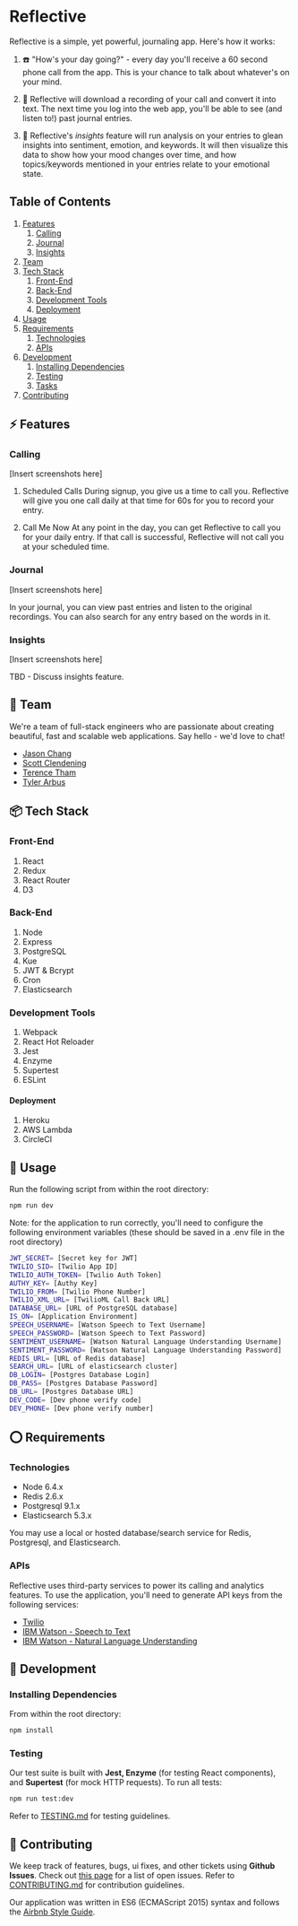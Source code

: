 # Reflective

Reflective is a simple, yet powerful, journaling app. Here's how it works:

1. :phone: "How's your day going?" - every day you'll receive a 60 second phone call from the app. This is your chance to talk about whatever's on your mind.

2. :green_book: Reflective will download a recording of your call and convert it into text. The next time you log into the web app, you'll be able to see (and listen to!) past journal entries.

3. :crystal_ball: Reflective's *insights* feature will run analysis on your entries to glean insights into sentiment, emotion, and keywords. It will then visualize this data to show how your mood changes over time, and how topics/keywords mentioned in your entries relate to your emotional state.

## Table of Contents

1. [Features](#zap-features)
    1. [Calling](#calling)
    1. [Journal](#journal)
    1. [Insights](#insights)
1. [Team](#busts_in_silhouette-team)
1. [Tech Stack](#package-tech-stack)
    1. [Front-End](#front-end)
    1. [Back-End](#back-end)
    1. [Development Tools](#development-tools)
    1. [Deployment](#deployment)
1. [Usage](#runner-usage)
1. [Requirements](#o-requirements)
    1. [Technologies](#technologies)
    1. [APIs](#apis)
1. [Development](#rocket-development)
    1. [Installing Dependencies](#installing-dependencies)
    1. [Testing](#testing)
    1. [Tasks](#tasks)
1. [Contributing](#speech_balloon-contributing)

## :zap: Features

### Calling

[Insert screenshots here]

1. Scheduled Calls
During signup, you give us a time to call you. Reflective will give you one call daily at that time for 60s for you to record your entry.

2. Call Me Now
At any point in the day, you can get Reflective to call you for your daily entry. If that call is successful, Reflective will not call you at your scheduled time.

### Journal

[Insert screenshots here]

In your journal, you can view past entries and listen to the original recordings. You can also search for any entry based on the words in it.

### Insights

[Insert screenshots here]

TBD - Discuss insights feature.

## :busts_in_silhouette: Team

We're a team of full-stack engineers who are passionate about creating beautiful, fast and scalable web applications. Say hello - we'd love to chat!

  - [Jason Chang](https://github.com/j-chang)
  - [Scott Clendening](https://github.com/smclendening)
  - [Terence Tham](https://github.com/terencetmac)
  - [Tyler Arbus](https://github.com/tylerarbus)

## :package: Tech Stack

### Front-End

1. React
2. Redux
3. React Router
4. D3

### Back-End

1. Node
2. Express
3. PostgreSQL
4. Kue
5. JWT & Bcrypt
6. Cron
7. Elasticsearch

### Development Tools

1. Webpack
2. React Hot Reloader
3. Jest
4. Enzyme
5. Supertest
6. ESLint

#### Deployment

1. Heroku
2. AWS Lambda
3. CircleCI

## :runner: Usage

Run the following script from within the root directory:

```sh
npm run dev
```

Note: for the application to run correctly, you'll need to configure the following environment variables (these should be saved in a .env file in the root directory)

```sh
JWT_SECRET= [Secret key for JWT]
TWILIO_SID= [Twilio App ID]
TWILIO_AUTH_TOKEN= [Twilio Auth Token]
AUTHY_KEY= [Authy Key]
TWILIO_FROM= [Twilio Phone Number]
TWILIO_XML_URL= [TwilioML Call Back URL]
DATABASE_URL= [URL of PostgreSQL database]
IS_ON= [Application Environment]
SPEECH_USERNAME= [Watson Speech to Text Username]
SPEECH_PASSWORD= [Watson Speech to Text Password]
SENTIMENT_USERNAME= [Watson Natural Language Understanding Username]
SENTIMENT_PASSWORD= [Watson Natural Language Understanding Password]
REDIS_URL= [URL of Redis database]
SEARCH_URL= [URL of elasticsearch cluster]
DB_LOGIN= [Postgres Database Login]
DB_PASS= [Postgres Database Password]
DB_URL= [Postgres Database URL]
DEV_CODE= [Dev phone verify code]
DEV_PHONE= [Dev phone verify number]
```

## :o: Requirements

### Technologies

- Node 6.4.x
- Redis 2.6.x
- Postgresql 9.1.x
- Elasticsearch 5.3.x

You may use a local or hosted database/search service for Redis, Postgresql, and Elasticsearch.

### APIs

Reflective uses third-party services to power its calling and analytics features. To use the application, you'll need to generate API keys from the following services:

- [Twilio](https://www.twilio.com/)
- [IBM Watson - Speech to Text](https://www.ibm.com/watson/developercloud/speech-to-text.html)
- [IBM Watson - Natural Language Understanding](https://www.ibm.com/watson/developercloud/natural-language-understanding.html)

## :rocket: Development

### Installing Dependencies

From within the root directory:

```sh
npm install
```

### Testing

Our test suite is built with **Jest, Enzyme** (for testing React components), and **Supertest** (for mock HTTP requests). To run all tests:

```sh
npm run test:dev
```

Refer to [TESTING.md](./docs/TESTING.md) for testing guidelines.

## :speech_balloon: Contributing

We keep track of features, bugs, ui fixes, and other tickets using **Github Issues**. Check out [this page](https://github.com/ConvivialChameleons/Reflective/issues) for a list of open issues. Refer to [CONTRIBUTING.md](./docs/CONTRIBUTING.md) for contribution guidelines.

Our application was written in ES6 (ECMAScript 2015) syntax and follows the [Airbnb Style Guide](https://github.com/airbnb/javascript).

